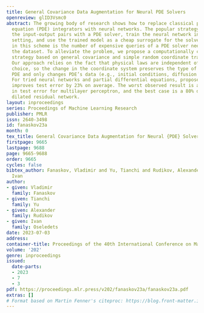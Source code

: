 ```yaml
---
title: General Covariance Data Augmentation for Neural PDE Solvers
openreview: glID3Vsmc0
abstract: The growing body of research shows how to replace classical partial differential
  equation (PDE) integrators with neural networks. The popular strategy is to generate
  the input-output pairs with a PDE solver, train the neural network in the regression
  setting, and use the trained model as a cheap surrogate for the solver. The bottleneck
  in this scheme is the number of expensive queries of a PDE solver needed to generate
  the dataset. To alleviate the problem, we propose a computationally cheap augmentation
  strategy based on general covariance and simple random coordinate transformations.
  Our approach relies on the fact that physical laws are independent of the coordinate
  choice, so the change in the coordinate system preserves the type of a parametric
  PDE and only changes PDE’s data (e.g., initial conditions, diffusion coefficient).
  For tried neural networks and partial differential equations, proposed augmentation
  improves test error by 23% on average. The worst observed result is a 17% increase
  in test error for multilayer perceptron, and the best case is a 80% decrease for
  dilated residual network.
layout: inproceedings
series: Proceedings of Machine Learning Research
publisher: PMLR
issn: 2640-3498
id: fanaskov23a
month: 0
tex_title: General Covariance Data Augmentation for Neural {PDE} Solvers
firstpage: 9665
lastpage: 9688
page: 9665-9688
order: 9665
cycles: false
bibtex_author: Fanaskov, Vladimir and Yu, Tianchi and Rudikov, Alexander and Oseledets,
  Ivan
author:
- given: Vladimir
  family: Fanaskov
- given: Tianchi
  family: Yu
- given: Alexander
  family: Rudikov
- given: Ivan
  family: Oseledets
date: 2023-07-03
address: 
container-title: Proceedings of the 40th International Conference on Machine Learning
volume: '202'
genre: inproceedings
issued:
  date-parts:
  - 2023
  - 7
  - 3
pdf: https://proceedings.mlr.press/v202/fanaskov23a/fanaskov23a.pdf
extras: []
# Format based on Martin Fenner's citeproc: https://blog.front-matter.io/posts/citeproc-yaml-for-bibliographies/
---
```

